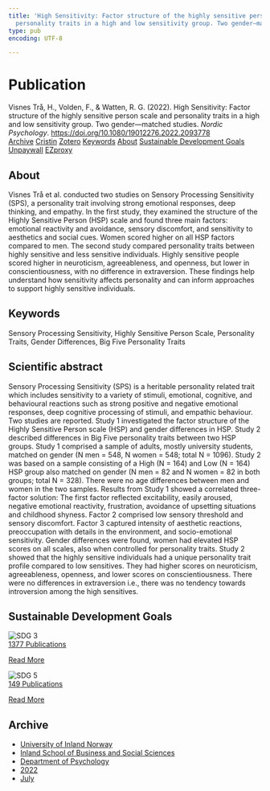 ```yaml
---
title: 'High Sensitivity: Factor structure of the highly sensitive person scale and
  personality traits in a high and low sensitivity group. Two gender—matched studies'
type: pub
encoding: UTF-8

---
```

<h1>Publication</h1>
<article id="csl-bib-container-GKRVFF5X" class="csl-bib-container">
  <div class="csl-bib-body"> <div class="csl-entry">Visnes Trå, H., Volden, F., &#38; Watten, R. G. (2022). High Sensitivity: Factor structure of the highly sensitive person scale and personality traits in a high and low sensitivity group. Two gender—matched studies. <i>Nordic Psychology</i>. <a href="https://doi.org/10.1080/19012276.2022.2093778">https://doi.org/10.1080/19012276.2022.2093778</a></div> </div>
  <div class="csl-bib-buttons">
    <a href="#taxonomy-article-GKRVFF5X" alt="archive" class="csl-bib-button">Archive</a>
    <a href="https://app.cristin.no/results/show.jsf?id=2038073" alt="Cristin" class="csl-bib-button">Cristin</a>
    <a href="http://zotero.org/groups/5881554/items/GKRVFF5X" alt="Zotero" class="csl-bib-button">Zotero</a>
    <a href="#keywords-article-GKRVFF5X" alt="keywords" class="csl-bib-button">Keywords</a>
    <a href="#about-article-GKRVFF5X" alt="about_pub" class="csl-bib-button">About</a>
    <a href="#sdg-article-GKRVFF5X" alt="sdg" class="csl-bib-button">Sustainable Development Goals</a>
    <a href="https://www.tandfonline.com/doi/pdf/10.1080/19012276.2022.2093778?needAccess=true" alt="Unpaywall" class="csl-bib-button">Unpaywall</a>
    <a href="https://www.tandfonline.com/doi/pdf/10.1080/19012276.2022.2093778?needAccess=true" alt="EZproxy" class="csl-bib-button">EZproxy</a>
  </div>
  <div id="csl-bib-meta-container-GKRVFF5X"></div>
</article>
<div id="csl-bib-meta-GKRVFF5X" class="csl-bib-meta">
  <article id="about-article-GKRVFF5X" class="about_pub-article">
    <h1>About</h1>
    Visnes Trå et al. conducted two studies on Sensory Processing Sensitivity (SPS), a personality trait involving strong emotional responses, deep thinking, and empathy. In the first study, they examined the structure of the Highly Sensitive Person (HSP) scale and found three main factors: emotional reactivity and avoidance, sensory discomfort, and sensitivity to aesthetics and social cues. Women scored higher on all HSP factors compared to men. The second study compared personality traits between highly sensitive and less sensitive individuals. Highly sensitive people scored higher in neuroticism, agreeableness, and openness, but lower in conscientiousness, with no difference in extraversion. These findings help understand how sensitivity affects personality and can inform approaches to support highly sensitive individuals.
  </article>
  <article id="keywords-article-GKRVFF5X" class="keywords-article">
    <h1>Keywords</h1>
    Sensory Processing Sensitivity, Highly Sensitive Person Scale, Personality Traits, Gender Differences, Big Five Personality Traits
  </article>
  <article id="abstract-article-GKRVFF5X" class="abstract-article">
    <h1>Scientific abstract</h1>
    Sensory Processing Sensitivity (SPS) is a heritable personality related trait which includes 
sensitivity to a variety of stimuli, emotional, cognitive, and behavioural reactions such as 
strong positive and negative emotional responses, deep cognitive processing of stimuli, and 
empathic behaviour. Two studies are reported. Study 1 investigated the factor structure of 
the Highly Sensitive Person scale (HSP) and gender differences in HSP. Study 2 described 
differences in Big Five personality traits between two HSP groups. Study 1 comprised a 
sample of adults, mostly university students, matched on gender (N men = 548, N women 
= 548; total N = 1096). Study 2 was based on a sample consisting of a High (N = 164) and 
Low (N = 164) HSP group also matched on gender (N men = 82 and N women = 82 in 
both groups; total N = 328). There were no age differences between men and women in 
the two samples. Results from Study 1 showed a correlated three-factor solution: The first 
factor reflected excitability, easily aroused, negative emotional reactivity, frustration, 
avoidance of upsetting situations and childhood shyness. Factor 2 comprised low sensory 
threshold and sensory discomfort. Factor 3 captured intensity of aesthetic reactions, 
preoccupation with details in the environment, and socio-emotional sensitivity. Gender 
differences were found, women had elevated HSP scores on all scales, also when controlled 
for personality traits. Study 2 showed that the highly sensitive individuals had a unique 
personality trait profile compared to low sensitives. They had higher scores on neuroticism, 
agreeableness, openness, and lower scores on conscientiousness. There were no differences 
in extraversion i.e., there was no tendency towards introversion among the high sensitives.
  </article>
  <article id="sdg-article-GKRVFF5X" class="sdg-article">
    <h1>Sustainable Development Goals</h1>
    <div class="sdg-container"><div id="sdg3" class="sdg">
        <img src="{{< params subfolder >}}images/sdg/sdg03_en.png" class="image" alt="SDG 3">
        <div class="sdg-overlay">
          <a href="{{< params subfolder >}}en/archive/?sdg=3#archive" class="sdg-publication-count"><span>1377</span> Publications</a>
          <p><a href="https://sdgs.un.org/goals/goal3" class="sdg-read-more">Read More</a></p>
        </div>
      </div> <div id="sdg5" class="sdg">
        <img src="{{< params subfolder >}}images/sdg/sdg05_en.png" class="image" alt="SDG 5">
        <div class="sdg-overlay">
          <a href="{{< params subfolder >}}en/archive/?sdg=5#archive" class="sdg-publication-count"><span>149</span> Publications</a>
          <p><a href="https://sdgs.un.org/goals/goal5" class="sdg-read-more">Read More</a></p>
        </div>
      </div></div>
  </article>
  <article id="taxonomy-article-GKRVFF5X" class="taxonomy-article">
    <h1>Archive</h1>
    <ul>
      <li><a href="{{< params subfolder >}}en/archive/?key=3DCRN523">University of Inland Norway</a></li>
      <li><a href="{{< params subfolder >}}en/archive/?key=DU8Q9LN9">Inland School of Business and Social Sciences</a></li>
      <li><a href="{{< params subfolder >}}en/archive/?key=KTD9NXA8">Department of Psychology</a></li>
      <li><a href="{{< params subfolder >}}en/archive/?key=AEVGZCNC">2022</a></li>
      <li><a href="{{< params subfolder >}}en/archive/?key=P9FJ8GX8">July</a></li>
    </ul>
  </article>
</div>
